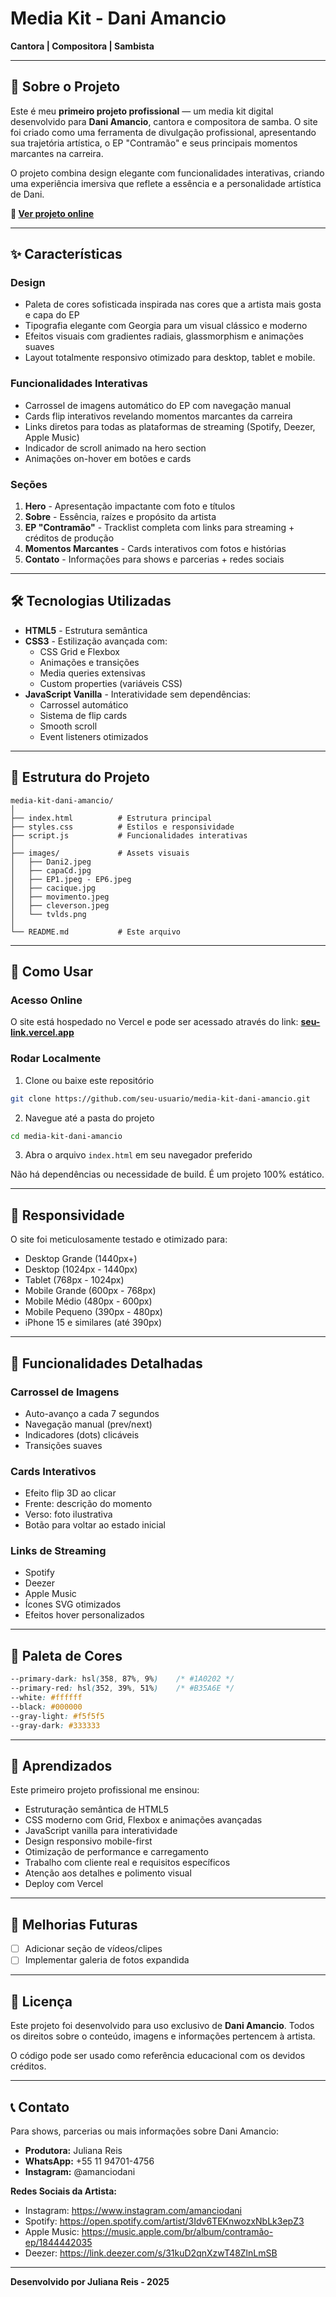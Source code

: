 # Media Kit - Dani Amancio

**Cantora | Compositora | Sambista**

---

## 📖 Sobre o Projeto

Este é meu **primeiro projeto profissional** — um media kit digital desenvolvido para **Dani Amancio**, cantora e compositora de samba. O site foi criado como uma ferramenta de divulgação profissional, apresentando sua trajetória artística, o EP "Contramão" e seus principais momentos marcantes na carreira.

O projeto combina design elegante com funcionalidades interativas, criando uma experiência imersiva que reflete a essência e a personalidade artística de Dani.

**🔗 [Ver projeto online](https://midia-kit-dani-amancio.vercel.app/)**

---

## ✨ Características

### Design

- Paleta de cores sofisticada inspirada nas cores que a artista mais gosta e capa do EP
- Tipografia elegante com Georgia para um visual clássico e moderno
- Efeitos visuais com gradientes radiais, glassmorphism e animações suaves
- Layout totalmente responsivo otimizado para desktop, tablet e mobile.

### Funcionalidades Interativas

- Carrossel de imagens automático do EP com navegação manual
- Cards flip interativos revelando momentos marcantes da carreira
- Links diretos para todas as plataformas de streaming (Spotify, Deezer, Apple Music)
- Indicador de scroll animado na hero section
- Animações on-hover em botões e cards

### Seções

1. **Hero** - Apresentação impactante com foto e títulos
2. **Sobre** - Essência, raízes e propósito da artista
3. **EP "Contramão"** - Tracklist completa com links para streaming + créditos de produção
4. **Momentos Marcantes** - Cards interativos com fotos e histórias
5. **Contato** - Informações para shows e parcerias + redes sociais

---

## 🛠️ Tecnologias Utilizadas

- **HTML5** - Estrutura semântica
- **CSS3** - Estilização avançada com:
  - CSS Grid e Flexbox
  - Animações e transições
  - Media queries extensivas
  - Custom properties (variáveis CSS)
- **JavaScript Vanilla** - Interatividade sem dependências:
  - Carrossel automático
  - Sistema de flip cards
  - Smooth scroll
  - Event listeners otimizados

---

## 📂 Estrutura do Projeto

```
media-kit-dani-amancio/
│
├── index.html          # Estrutura principal
├── styles.css          # Estilos e responsividade
├── script.js           # Funcionalidades interativas
│
├── images/             # Assets visuais
│   ├── Dani2.jpeg
│   ├── capaCd.jpg
│   ├── EP1.jpeg - EP6.jpeg
│   ├── cacique.jpg
│   ├── movimento.jpeg
│   ├── cleverson.jpeg
│   └── tvlds.png
│
└── README.md           # Este arquivo
```

---

## 🚀 Como Usar

### Acesso Online

O site está hospedado no Vercel e pode ser acessado através do link:
**[seu-link.vercel.app](https://midia-kit-dani-amancio.vercel.app/)**

### Rodar Localmente

1. Clone ou baixe este repositório

```bash
git clone https://github.com/seu-usuario/media-kit-dani-amancio.git
```

2. Navegue até a pasta do projeto

```bash
cd media-kit-dani-amancio
```

3. Abra o arquivo `index.html` em seu navegador preferido

Não há dependências ou necessidade de build. É um projeto 100% estático.

---

## 📱 Responsividade

O site foi meticulosamente testado e otimizado para:

- Desktop Grande (1440px+)
- Desktop (1024px - 1440px)
- Tablet (768px - 1024px)
- Mobile Grande (600px - 768px)
- Mobile Médio (480px - 600px)
- Mobile Pequeno (390px - 480px)
- iPhone 15 e similares (até 390px)

---

## 🎯 Funcionalidades Detalhadas

### Carrossel de Imagens

- Auto-avanço a cada 7 segundos
- Navegação manual (prev/next)
- Indicadores (dots) clicáveis
- Transições suaves

### Cards Interativos

- Efeito flip 3D ao clicar
- Frente: descrição do momento
- Verso: foto ilustrativa
- Botão para voltar ao estado inicial

### Links de Streaming

- Spotify
- Deezer
- Apple Music
- Ícones SVG otimizados
- Efeitos hover personalizados

---

## 🎨 Paleta de Cores

```css
--primary-dark: hsl(358, 87%, 9%)    /* #1A0202 */
--primary-red: hsl(352, 39%, 51%)    /* #B35A6E */
--white: #ffffff
--black: #000000
--gray-light: #f5f5f5
--gray-dark: #333333
```

---

## 📝 Aprendizados

Este primeiro projeto profissional me ensinou:

- Estruturação semântica de HTML5
- CSS moderno com Grid, Flexbox e animações avançadas
- JavaScript vanilla para interatividade
- Design responsivo mobile-first
- Otimização de performance e carregamento
- Trabalho com cliente real e requisitos específicos
- Atenção aos detalhes e polimento visual
- Deploy com Vercel

---

## 🔮 Melhorias Futuras

- [ ] Adicionar seção de vídeos/clipes
- [ ] Implementar galeria de fotos expandida

---

## 📄 Licença

Este projeto foi desenvolvido para uso exclusivo de **Dani Amancio**. Todos os direitos sobre o conteúdo, imagens e informações pertencem à artista.

O código pode ser usado como referência educacional com os devidos créditos.

---

## 📞 Contato

Para shows, parcerias ou mais informações sobre Dani Amancio:

- **Produtora:** Juliana Reis
- **WhatsApp:** +55 11 94701-4756
- **Instagram:** @amanciodani

**Redes Sociais da Artista:**

- Instagram: https://www.instagram.com/amanciodani
- Spotify: https://open.spotify.com/artist/3Idv6TEKnwozxNbLk3epZ3
- Apple Music: https://music.apple.com/br/album/contramão-ep/1844442035
- Deezer: https://link.deezer.com/s/31kuD2qnXzwT48ZlnLmSB

---

**Desenvolvido por Juliana Reis - 2025**
